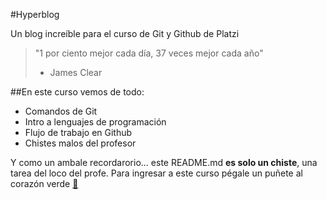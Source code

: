 #Hyperblog

Un blog increíble para el curso de Git y Github de Platzi
> "1 por ciento mejor cada día, 37 veces mejor cada año"
>- James Clear

##En este curso vemos de todo:

* Comandos de Git
* Intro a lenguajes de programación
* Flujo de trabajo en Github
* Chistes malos del profesor

Y como un ambale recordarorio... este README.md **es solo un chiste**, una tarea del loco del profe. Para ingresar a este curso pégale un puñete al corazón verde [💚](https://platzi.com/cursos/git-github/)
